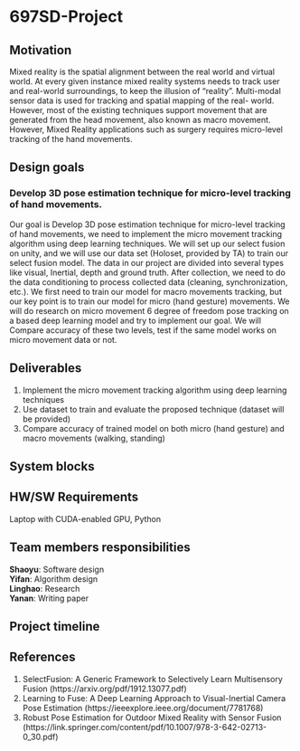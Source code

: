 # 697SD-Project

## Motivation
Mixed reality is the spatial alignment between the real world and virtual world. At every given instance mixed reality systems needs to track user and real-world surroundings, to keep the illusion of “reality”. Multi-modal sensor data is used for tracking and spatial mapping of the real- world. However, most of the existing techniques support movement that are generated from the head movement, also known as macro movement. However, Mixed Reality applications such as surgery requires micro-level tracking of the hand movements.


## Design goals
### Develop 3D pose estimation technique for micro-level tracking of hand movements.
Our goal is Develop 3D pose estimation technique for micro-level tracking of hand movements, we need to implement the micro movement tracking algorithm using deep learning techniques.
We will set up our select fusion on unity, and we will use our data set (Holoset, provided by TA) to train our select fusion model. The data in our project are divided into several types like visual, Inertial, depth and ground truth. After collection, we need to do the data conditioning to process collected data (cleaning, synchronization, etc.). We first need to train our model for macro movements tracking, but our key point is to train our model for micro (hand gesture) movements. We will do research on micro movement 6 degree of freedom pose tracking on a based deep learning model and try to implement our goal. We will Compare accuracy of these two levels, test if the same model works on micro movement data or not.  


## Deliverables
<ol>
<li>Implement the micro movement tracking algorithm using deep learning techniques</li>
<li>Use dataset to train and evaluate the proposed technique (dataset will be provided)</li>
<li>Compare accuracy of trained model on both micro (hand gesture) and macro movements (walking, standing)</li>
</ol>

## System blocks

## HW/SW Requirements
Laptop with CUDA-enabled GPU, Python

## Team members responsibilities
**Shaoyu**: Software design  
**Yifan**: Algorithm design    
**Linghao**: Research    
**Yanan**: Writing paper


## Project timeline

## References
<ol>
<li>SelectFusion: A Generic Framework to Selectively Learn Multisensory Fusion (https://arxiv.org/pdf/1912.13077.pdf)</li>
<li>Learning to Fuse: A Deep Learning Approach to Visual-Inertial Camera Pose Estimation (https://ieeexplore.ieee.org/document/7781768)</li>
<li>Robust Pose Estimation for Outdoor Mixed Reality with Sensor Fusion (https://link.springer.com/content/pdf/10.1007/978-3-642-02713-0_30.pdf)</li>
</ol>
